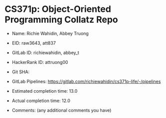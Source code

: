 # CS371p: Object-Oriented Programming Collatz Repo

* Name: Richie Wahidin, Abbey Truong

* EID: raw3643, att837

* GitLab ID: richiewahidin, abbey_t

* HackerRank ID: attruong00

* Git SHA: 

* GitLab Pipelines: https://gitlab.com/richiewahidin/cs371p-life/-/pipelines

* Estimated completion time: 13.0

* Actual completion time: 12.0

* Comments: (any additional comments you have)